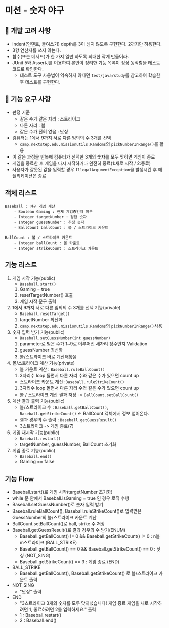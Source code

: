 # 미션 - 숫자 야구

## 🚨 개발 고려 사항
- indent(인덴트, 들여쓰기) depth를 3이 넘지 않도록 구현한다. 2까지만 허용한다.
- 3항 연산자를 쓰지 않는다.
- 함수(또는 메서드)가 한 가지 일만 하도록 최대한 작게 만들어라.
- JUnit 5와 AssertJ를 이용하여 본인이 정리한 기능 목록이 정상 동작함을 테스트 코드로 확인한다.
    - 테스트 도구 사용법이 익숙하지 않다면 `test/java/study`를 참고하여 학습한 후 테스트를 구현한다.
## 🚀 기능 요구 사항
- 판정 기준 
  - 같은 수가 같은 자리 : 스트라이크
  - 다른 자리 : 볼
  - 같은 수가 전혀 없음 : 낫싱
- 컴퓨터는 1에서 9까지 서로 다른 임의의 수 3개를 선택
  - `camp.nextstep.edu.missionutils.Randoms`의 `pickNumberInRange()`를 활용
- 이 같은 과정을 반복해 컴퓨터가 선택한 3개의 숫자를 모두 맞히면 게임이 종료
- 게임을 종료한 후 게임을 다시 시작하거나 완전히 종료(1:새로 시작 / 2:종료)
- 사용자가 잘못된 값을 입력할 경우 `IllegalArgumentException`을 발생시킨 후 애플리케이션은 종료

## 객체 리스트
    Baseball : 야구 게임 계산
        - Boolean Gaming : 현재 게임중인지 여부
        - Integer targetNumber : 정답 숫자
        - Integer guessNumber : 추정 숫자
        - BallCount ballCount : 볼 / 스트라이크 카운트
    
    BallCount : 볼 / 스트라이크 카운트
        - Integer ballCount : 볼 카운트
        - Integer strikeCount : 스트라이크 카운트

## 기능 리스트
1. 게임 시작 기능(public)
   - `Baseball.start()`
   1. Gaming = true
   2. resetTargetNumber() 호출
   3. 게임 시작 문구 출력
2. 1에서 9까지 서로 다른 임의의 수 3개를 선택 기능(private)
   - `Baseball.resetTarget()`
   1. targetNumber 최신화
   2. `camp.nextstep.edu.missionutils.Randoms`의 `pickNumberInRange()`사용
3. 숫자 입력 받기 기능(public)
   - `Baseball.setGuessNumber(int guessNumber)`
   1. parameter로 받은 수가 1~9로 이루어진 세자리 정수인지 Validation
   2. guessNumber 최신화
   3. 볼/스트라이크 바로 계산해놓음
4. 볼/스트라이크 계산 기능(private)
   - 볼 카운트 계산 : `Baseball.ruleBallCount()`
   1. 3자리수 loop 돌면서 다른 자리 수와 같은 수가 있으면 count up 
   - 스트라이크 카운트 계산 :`Baseball.ruleStrikeCount() `   
   1. 3자리수 loop 돌면서 다른 자리 수와 같은 수가 있으면 count up
   - 볼 / 스트라이크 계산 결과 저장 
   -> `BallCount.setBallCount()`
5. 계산 결과 출력 기능(public)
   - 볼/스트라이크 수 : `Baseball.getBallCount()`, `Baseball.getStrikeCount()` <- BallCount 객체에서 정보 얻어온다.
   - 결과 경우의 수 출력 : `Baseball.getGuessResult()`
   - 3스트라이크 -> 게임 종료(7)
6. 게임 재시작 기능(public)
   - `Baseball.restart()`
   - targetNumber, guessNumber, BallCount 초기화
7. 게임 종료 기능(public)
   - `Baseball.end()`
   - Gaming == false
   
## 기능 Flow
- Baseball.start()로 게임 시작(targetNumber 초기화)
- while 문 안에서 Baseball.isGaming = true 인 경우 로직 수행
- Baseball.setGuessNumber()로 숫자 입력 받기
- Baseball.ruleBallCount(), Baseball.ruleStrikeCount()로 입력받은 GuessNumber의 볼/스트라이크 카운트 계산
- BallCount.setBallCount()로 ball, strike 수 저장
- Baseball.getGuessResult()로 결과 경우의 수 받기(ENUM)
  - Baseball.getBallCount() != 0 && Baseball.getStrikeCount() != 0 : n볼 m스트라이크 (BALL_STRIKE)
  - Baseball.getBallCount() == 0 && Baseball.getStrikeCount() == 0 : 낫싱 (NOT_SING)
  - Baseball.getStrikeCount() == 3 : 게임 종료 (END)
- BALL_STRIKE 
  - Baseball.getBallCount(), Baseball.getStrikeCount() 로 볼/스트라이크 카운트 출력
- NOT_SING
  - "낫싱" 출력
- END
  - "3스트라이크
    3개의 숫자를 모두 맞히셨습니다! 게임 종료 
    게임을 새로 시작하려면 1, 종료하려면 2를 입력하세요." 출력
  - 1 : Baseball.restart()
  - 2 : Baseball.end()
  




   
